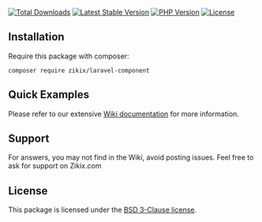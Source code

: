 [![Total Downloads](https://poser.pugx.org/zikix/laravel-component/d/total.svg)][packagist]
[![Latest Stable Version](https://poser.pugx.org/zikix/laravel-component/v/stable.svg)][packagist]
[![PHP Version](https://img.shields.io/packagist/php-v/zikix/laravel-component.svg)][packagist]
[![License](https://poser.pugx.org/zikix/laravel-component/license.svg)][packagist]

## Installation

Require this package with composer:

```shell
composer require zikix/laravel-component
```

## Quick Examples

Please refer to our extensive [Wiki documentation](https://github.com/zikix-com/laravel-component/wiki) for more
information.

## Support

For answers, you may not find in the Wiki, avoid posting issues. Feel free to ask for support on Zikix.com

## License

This package is licensed under the [BSD 3-Clause license](http://opensource.org/licenses/BSD-3-Clause).

[packagist]: https://packagist.org/packages/zikix/laravel-component
